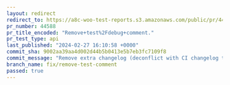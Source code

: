 ```yaml
---
layout: redirect
redirect_to: https://a8c-woo-test-reports.s3.amazonaws.com/public/pr/44588/api/index.html
pr_number: 44588
pr_title_encoded: "Remove+test%2Fdebug+comment."
pr_test_type: api
last_published: "2024-02-27 16:10:58 +0000"
commit_sha: 9002aa39aa4d002d44b5b0413e5b7eb3fc7109f8
commit_message: "Remove extra changelog (deconflict with CI changelog tool)."
branch_name: fix/remove-test-comment
passed: true
---
```

